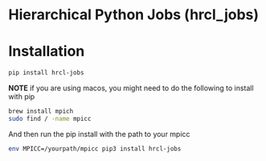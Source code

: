 # Hierarchical Python Jobs (hrcl_jobs)

# Installation
```bash 
pip install hrcl-jobs
```
**NOTE** if you are using macos, you might need to do the following to install with pip
```bash 
brew install mpich
sudo find / -name mpicc
```
And then run the pip install with the path to your mpicc
```bash
env MPICC=/yourpath/mpicc pip3 install hrcl-jobs
```


